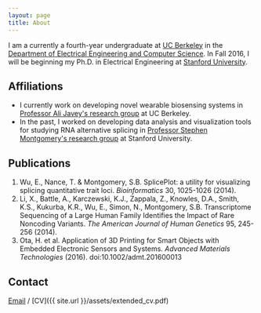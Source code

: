 ```yaml
---
layout: page
title: About
---
```


I am a currently a fourth-year undergraduate at [UC Berkeley](http://berkeley.edu) in the [Department of Electrical Engineering and Computer Science](http://www.eecs.berkeley.edu).  In Fall 2016, I will be beginning my Ph.D. in Electrical Engineering at [Stanford University](http://http://ee.stanford.edu/).

## Affiliations

* I currently work on developing novel wearable biosensing systems in [Professor Ali Javey's research group](http://nano.eecs.berkeley.edu/) at UC Berkeley.
* In the past, I worked on developing data analysis and visualization tools for studying RNA alternative splicing in [Professor Stephen Montgomery's research group](http://montgomerylab.stanford.edu/) at Stanford University.

## Publications

1. Wu, E., Nance, T. & Montgomery, S.B. SplicePlot: a utility for visualizing splicing quantitative trait loci. _Bioinformatics_ 30, 1025-1026 (2014).
2. Li, X., Battle, A., Karczewski, K.J., Zappala, Z., Knowles, D.A., Smith, K.S., Kukurba, K.R., Wu, E., Simon, N., Montgomery, S.B. Transcriptome Sequencing of a Large Human Family Identifies the Impact of Rare Noncoding Variants. _The American Journal of Human Genetics_ 95, 245-256 (2014).
3. Ota, H. et al. Application of 3D Printing for Smart Objects with Embedded Electronic Sensors and Systems. _Advanced Materials Technologies_ (2016). doi:10.1002/admt.201600013

## Contact

[Email](mailto:wueric@stanford.edu) / [CV]({{ site.url }}/assets/extended_cv.pdf)
